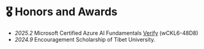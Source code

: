 # 🎖 Honors and Awards
- *2025.2* Microsoft Certified Azure AI Fundamentals [Verify](verify.certiport.com) (wCKL6-48D8)
- *2024.9* Encouragement Scholarship of Tibet University.

